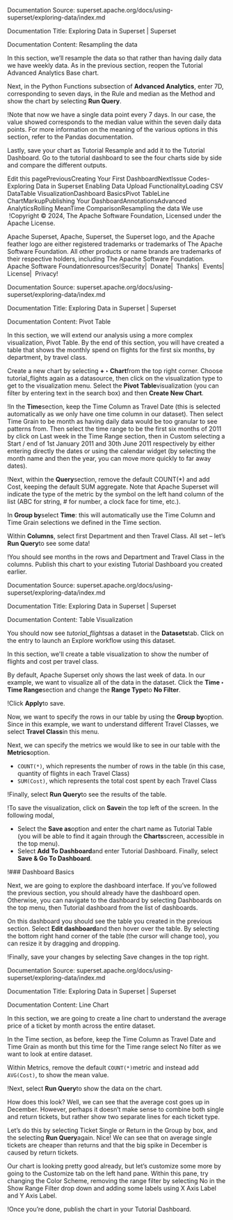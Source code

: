 Documentation Source:
superset.apache.org/docs/using-superset/exploring-data/index.md

Documentation Title:
Exploring Data in Superset | Superset

Documentation Content:
Resampling the data​

In this section, we’ll resample the data so that rather than having daily data we have weekly data.
As in the previous section, reopen the Tutorial Advanced Analytics Base chart.

Next, in the Python Functions subsection of **Advanced Analytics**, enter 7D, corresponding to seven
days, in the Rule and median as the Method and show the chart by selecting **Run Query**.

!Note that now we have a single data point every 7 days. In our case, the value showed corresponds to
the median value within the seven daily data points. For more information on the meaning of the
various options in this section, refer to the
Pandas documentation.

Lastly, save your chart as Tutorial Resample and add it to the Tutorial Dashboard. Go to the
tutorial dashboard to see the four charts side by side and compare the different outputs.

Edit this pagePreviousCreating Your First DashboardNextIssue Codes- Exploring Data in Superset
	Enabling Data Upload FunctionalityLoading CSV DataTable VisualizationDashboard BasicsPivot TableLine ChartMarkupPublishing Your DashboardAnnotationsAdvanced AnalyticsRolling MeanTime ComparisonResampling the data
We use  !Copyright © 2024,
 The Apache Software Foundation,
 Licensed under the Apache License.

Apache Superset, Apache, Superset, the Superset logo, and the Apache feather logo are either registered trademarks or trademarks of The Apache Software Foundation. All other products or name brands are trademarks of their respective holders, including The Apache Software Foundation.
 Apache Software Foundationresources!Security| 
 Donate| 
 Thanks| 
 Events| 
 License| 
 Privacy!



Documentation Source:
superset.apache.org/docs/using-superset/exploring-data/index.md

Documentation Title:
Exploring Data in Superset | Superset

Documentation Content:
Pivot Table​

In this section, we will extend our analysis using a more complex visualization, Pivot Table. By the
end of this section, you will have created a table that shows the monthly spend on flights for the
first six months, by department, by travel class.

Create a new chart by selecting **+ ‣ Chart**from the top right corner. Choose
tutorial\_flights again as a datasource, then click on the visualization type to get to the
visualization menu. Select the **Pivot Table**visualization (you can filter by entering text in the
search box) and then **Create New Chart**.

!In the **Time**section, keep the Time Column as Travel Date (this is selected automatically as we
only have one time column in our dataset). Then select Time Grain to be month as having daily data
would be too granular to see patterns from. Then select the time range to be the first six months of
2011 by click on Last week in the Time Range section, then in Custom selecting a Start / end of 1st
January 2011 and 30th June 2011 respectively by either entering directly the dates or using the
calendar widget (by selecting the month name and then the year, you can move more quickly to far
away dates).

!Next, within the **Query**section, remove the default COUNT(\*) and add Cost, keeping the default
SUM aggregate. Note that Apache Superset will indicate the type of the metric by the symbol on the
left hand column of the list (ABC for string, # for number, a clock face for time, etc.).

In **Group by**select **Time**: this will automatically use the Time Column and Time Grain
selections we defined in the Time section.

Within **Columns**, select first Department and then Travel Class. All set – let’s **Run Query**to
see some data!

!You should see months in the rows and Department and Travel Class in the columns. Publish this chart
to your existing Tutorial Dashboard you created earlier.



Documentation Source:
superset.apache.org/docs/using-superset/exploring-data/index.md

Documentation Title:
Exploring Data in Superset | Superset

Documentation Content:
Table Visualization​

You should now see *tutorial\_flights*as a dataset in the **Datasets**tab. Click on the entry to
launch an Explore workflow using this dataset.

In this section, we'll create a table visualization
to show the number of flights and cost per travel class.

By default, Apache Superset only shows the last week of data. In our example, we want to visualize all
of the data in the dataset. Click the **Time ‣ Time Range**section and change
the **Range Type**to **No Filter**.

!Click **Apply**to save.

Now, we want to specify the rows in our table by using the **Group by**option. Since in this
example, we want to understand different Travel Classes, we select **Travel Class**in this menu.

Next, we can specify the metrics we would like to see in our table with the **Metrics**option.

* `COUNT(*)`, which represents the number of rows in the table
(in this case, quantity of flights in each Travel Class)
* `SUM(Cost)`, which represents the total cost spent by each Travel Class

!Finally, select **Run Query**to see the results of the table.

!To save the visualization, click on **Save**in the top left of the screen. In the following modal,

* Select the **Save as**option and enter the chart name as Tutorial Table (you will be able to find it again through the
**Charts**screen, accessible in the top menu).
* Select **Add To Dashboard**and enter
Tutorial Dashboard. Finally, select **Save & Go To Dashboard**.

!### Dashboard Basics​

Next, we are going to explore the dashboard interface. If you’ve followed the previous section, you
should already have the dashboard open. Otherwise, you can navigate to the dashboard by selecting
Dashboards on the top menu, then Tutorial dashboard from the list of dashboards.

On this dashboard you should see the table you created in the previous section. Select **Edit
dashboard**and then hover over the table. By selecting the bottom right hand corner of the table
(the cursor will change too), you can resize it by dragging and dropping.

!Finally, save your changes by selecting Save changes in the top right.



Documentation Source:
superset.apache.org/docs/using-superset/exploring-data/index.md

Documentation Title:
Exploring Data in Superset | Superset

Documentation Content:
Line Chart​

In this section, we are going to create a line chart to understand the average price of a ticket by
month across the entire dataset.

In the Time section, as before, keep the Time Column as Travel Date and Time Grain as month but this
time for the Time range select No filter as we want to look at entire dataset.

Within Metrics, remove the default `COUNT(*)`metric and instead add `AVG(Cost)`, to show the mean value.

!Next, select **Run Query**to show the data on the chart.

How does this look? Well, we can see that the average cost goes up in December. However, perhaps it
doesn’t make sense to combine both single and return tickets, but rather show two separate lines for
each ticket type.

Let’s do this by selecting Ticket Single or Return in the Group by box, and the selecting **Run
Query**again. Nice! We can see that on average single tickets are cheaper than returns and that the
big spike in December is caused by return tickets.

Our chart is looking pretty good already, but let’s customize some more by going to the Customize
tab on the left hand pane. Within this pane, try changing the Color Scheme, removing the range
filter by selecting No in the Show Range Filter drop down and adding some labels using X Axis Label
and Y Axis Label.

!Once you’re done, publish the chart in your Tutorial Dashboard.



